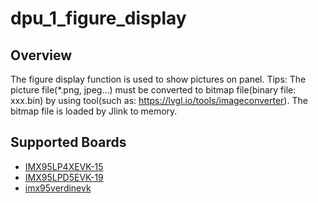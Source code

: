 # dpu_1_figure_display

## Overview
The figure display function is used to show pictures on panel.
Tips:
The picture file(*.png, jpeg...) must be converted to bitmap file(binary file: xxx.bin) by using tool(such as: https://lvgl.io/tools/imageconverter). The bitmap file is loaded by Jlink to memory.

## Supported Boards
- [IMX95LP4XEVK-15](../../../_boards/imx95lp4xevk15/driver_examples/dpu/figure_display/example_board_readme.md)
- [IMX95LPD5EVK-19](../../../_boards/imx95lpd5evk19/driver_examples/dpu/figure_display/example_board_readme.md)
- [imx95verdinevk](../../../_boards/imx95verdinevk/driver_examples/dpu/figure_display/example_board_readme.md)
